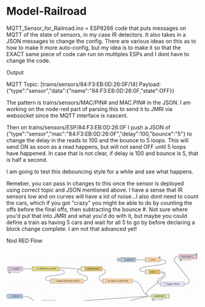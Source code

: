 # Model-Railroad


MQTT_Sensor_for_Railroad.ino = ESP8266 code that puts messages on MQTT of the state of sensors, in my case IR detectors. It also takes in a JSON messages to change the config. There are various ideas on this as to how to make it more auto-config, but my idea is to make it so that the EXACT same piece of code can run on multiples ESPs and I dont have to change the code.

Output

MQTT Topic: [trains/sensors/84:F3:EB:0D:26:0F/14]
Payload: {"type":"sensor","data":{"name":"84:F3:EB:0D:26:0F,"state":OFF}} 

The pattern is trains/sensors/MAC/PIN# and MAC.PIN# in the JSON. I am working on the node-red part of parsing this to send it to JMRI via websocket since the MQTT interface is nascent.

Then on trains/sensors/ESP/84:F3:EB:0D:26:0F I push a JSON of {"type":"sensor","mac":"84:F3:EB:0D:26:0F","delay":100,"bounce":"5"} to change the delay in the reads to 100 and the bounce to 5 loops. This will send ON as soon as a read happens, but will not send OFF until 5 loops have happened. In case that is not clear, if delay is 100 and bounce is 5, that is half a second.

I am going to test this debouncing style for a while and see what happens.

Remeber, you can pass in changes to this once the sensor is deployed using correct topic and JSON mentioned above. I have a sense that IR sensors low and on curves will have a lot of noise...I also dont need to count the cars, which if you got "crazy" you might be able to do by counting the offs before the final offs, then subtracting the bounce #. Not sure where you'd put that into JMRI and what you'd do with it, but maybe you could define a train as having 5 cars and wait for all 5 to go by before declaring a block change complete. I am not that advanced yet!

Nod RED Flow

![node red image](/MQTT_Sensor_for_Railroad/node-red-layout.png)
